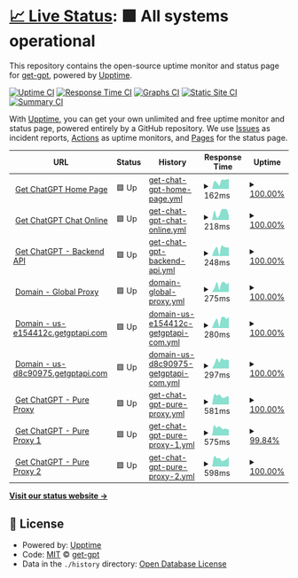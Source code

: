 # [📈 Live Status](https://status.getgptapi.com): <!--live status--> **🟩 All systems operational**

This repository contains the open-source uptime monitor and status page for [get-gpt](https://status.getgptapi.com), powered by [Upptime](https://github.com/upptime/upptime).

[![Uptime CI](https://github.com/get-gpt/upptime/workflows/Uptime%20CI/badge.svg)](https://github.com/get-gpt/upptime/actions?query=workflow%3A%22Uptime+CI%22)
[![Response Time CI](https://github.com/get-gpt/upptime/workflows/Response%20Time%20CI/badge.svg)](https://github.com/get-gpt/upptime/actions?query=workflow%3A%22Response+Time+CI%22)
[![Graphs CI](https://github.com/get-gpt/upptime/workflows/Graphs%20CI/badge.svg)](https://github.com/get-gpt/upptime/actions?query=workflow%3A%22Graphs+CI%22)
[![Static Site CI](https://github.com/get-gpt/upptime/workflows/Static%20Site%20CI/badge.svg)](https://github.com/get-gpt/upptime/actions?query=workflow%3A%22Static+Site+CI%22)
[![Summary CI](https://github.com/get-gpt/upptime/workflows/Summary%20CI/badge.svg)](https://github.com/get-gpt/upptime/actions?query=workflow%3A%22Summary+CI%22)

With [Upptime](https://upptime.js.org), you can get your own unlimited and free uptime monitor and status page, powered entirely by a GitHub repository. We use [Issues](https://github.com/get-gpt/upptime/issues) as incident reports, [Actions](https://github.com/get-gpt/upptime/actions) as uptime monitors, and [Pages](https://status.getgptapi.com) for the status page.

<!--start: status pages-->
<!-- This summary is generated by Upptime (https://github.com/upptime/upptime) -->
<!-- Do not edit this manually, your changes will be overwritten -->
<!-- prettier-ignore -->
| URL | Status | History | Response Time | Uptime |
| --- | ------ | ------- | ------------- | ------ |
| <img alt="" src="https://icons.duckduckgo.com/ip3/getgptapi.com.ico" height="13"> [Get ChatGPT Home Page](https://getgptapi.com) | 🟩 Up | [get-chat-gpt-home-page.yml](https://github.com/get-gpt/upptime/commits/HEAD/history/get-chat-gpt-home-page.yml) | <details><summary><img alt="Response time graph" src="./graphs/get-chat-gpt-home-page/response-time-week.png" height="20"> 162ms</summary><br><a href="https://status.getgptapi.com/history/get-chat-gpt-home-page"><img alt="Response time 121" src="https://img.shields.io/endpoint?url=https%3A%2F%2Fraw.githubusercontent.com%2Fget-gpt%2Fupptime%2FHEAD%2Fapi%2Fget-chat-gpt-home-page%2Fresponse-time.json"></a><br><a href="https://status.getgptapi.com/history/get-chat-gpt-home-page"><img alt="24-hour response time 87" src="https://img.shields.io/endpoint?url=https%3A%2F%2Fraw.githubusercontent.com%2Fget-gpt%2Fupptime%2FHEAD%2Fapi%2Fget-chat-gpt-home-page%2Fresponse-time-day.json"></a><br><a href="https://status.getgptapi.com/history/get-chat-gpt-home-page"><img alt="7-day response time 162" src="https://img.shields.io/endpoint?url=https%3A%2F%2Fraw.githubusercontent.com%2Fget-gpt%2Fupptime%2FHEAD%2Fapi%2Fget-chat-gpt-home-page%2Fresponse-time-week.json"></a><br><a href="https://status.getgptapi.com/history/get-chat-gpt-home-page"><img alt="30-day response time 121" src="https://img.shields.io/endpoint?url=https%3A%2F%2Fraw.githubusercontent.com%2Fget-gpt%2Fupptime%2FHEAD%2Fapi%2Fget-chat-gpt-home-page%2Fresponse-time-month.json"></a><br><a href="https://status.getgptapi.com/history/get-chat-gpt-home-page"><img alt="1-year response time 121" src="https://img.shields.io/endpoint?url=https%3A%2F%2Fraw.githubusercontent.com%2Fget-gpt%2Fupptime%2FHEAD%2Fapi%2Fget-chat-gpt-home-page%2Fresponse-time-year.json"></a></details> | <details><summary><a href="https://status.getgptapi.com/history/get-chat-gpt-home-page">100.00%</a></summary><a href="https://status.getgptapi.com/history/get-chat-gpt-home-page"><img alt="All-time uptime 99.96%" src="https://img.shields.io/endpoint?url=https%3A%2F%2Fraw.githubusercontent.com%2Fget-gpt%2Fupptime%2FHEAD%2Fapi%2Fget-chat-gpt-home-page%2Fuptime.json"></a><br><a href="https://status.getgptapi.com/history/get-chat-gpt-home-page"><img alt="24-hour uptime 100.00%" src="https://img.shields.io/endpoint?url=https%3A%2F%2Fraw.githubusercontent.com%2Fget-gpt%2Fupptime%2FHEAD%2Fapi%2Fget-chat-gpt-home-page%2Fuptime-day.json"></a><br><a href="https://status.getgptapi.com/history/get-chat-gpt-home-page"><img alt="7-day uptime 100.00%" src="https://img.shields.io/endpoint?url=https%3A%2F%2Fraw.githubusercontent.com%2Fget-gpt%2Fupptime%2FHEAD%2Fapi%2Fget-chat-gpt-home-page%2Fuptime-week.json"></a><br><a href="https://status.getgptapi.com/history/get-chat-gpt-home-page"><img alt="30-day uptime 100.00%" src="https://img.shields.io/endpoint?url=https%3A%2F%2Fraw.githubusercontent.com%2Fget-gpt%2Fupptime%2FHEAD%2Fapi%2Fget-chat-gpt-home-page%2Fuptime-month.json"></a><br><a href="https://status.getgptapi.com/history/get-chat-gpt-home-page"><img alt="1-year uptime 99.96%" src="https://img.shields.io/endpoint?url=https%3A%2F%2Fraw.githubusercontent.com%2Fget-gpt%2Fupptime%2FHEAD%2Fapi%2Fget-chat-gpt-home-page%2Fuptime-year.json"></a></details>
| <img alt="" src="https://icons.duckduckgo.com/ip3/chat.getgptapi.com.ico" height="13"> [Get ChatGPT Chat Online](https://chat.getgptapi.com) | 🟩 Up | [get-chat-gpt-chat-online.yml](https://github.com/get-gpt/upptime/commits/HEAD/history/get-chat-gpt-chat-online.yml) | <details><summary><img alt="Response time graph" src="./graphs/get-chat-gpt-chat-online/response-time-week.png" height="20"> 218ms</summary><br><a href="https://status.getgptapi.com/history/get-chat-gpt-chat-online"><img alt="Response time 209" src="https://img.shields.io/endpoint?url=https%3A%2F%2Fraw.githubusercontent.com%2Fget-gpt%2Fupptime%2FHEAD%2Fapi%2Fget-chat-gpt-chat-online%2Fresponse-time.json"></a><br><a href="https://status.getgptapi.com/history/get-chat-gpt-chat-online"><img alt="24-hour response time 195" src="https://img.shields.io/endpoint?url=https%3A%2F%2Fraw.githubusercontent.com%2Fget-gpt%2Fupptime%2FHEAD%2Fapi%2Fget-chat-gpt-chat-online%2Fresponse-time-day.json"></a><br><a href="https://status.getgptapi.com/history/get-chat-gpt-chat-online"><img alt="7-day response time 218" src="https://img.shields.io/endpoint?url=https%3A%2F%2Fraw.githubusercontent.com%2Fget-gpt%2Fupptime%2FHEAD%2Fapi%2Fget-chat-gpt-chat-online%2Fresponse-time-week.json"></a><br><a href="https://status.getgptapi.com/history/get-chat-gpt-chat-online"><img alt="30-day response time 187" src="https://img.shields.io/endpoint?url=https%3A%2F%2Fraw.githubusercontent.com%2Fget-gpt%2Fupptime%2FHEAD%2Fapi%2Fget-chat-gpt-chat-online%2Fresponse-time-month.json"></a><br><a href="https://status.getgptapi.com/history/get-chat-gpt-chat-online"><img alt="1-year response time 209" src="https://img.shields.io/endpoint?url=https%3A%2F%2Fraw.githubusercontent.com%2Fget-gpt%2Fupptime%2FHEAD%2Fapi%2Fget-chat-gpt-chat-online%2Fresponse-time-year.json"></a></details> | <details><summary><a href="https://status.getgptapi.com/history/get-chat-gpt-chat-online">100.00%</a></summary><a href="https://status.getgptapi.com/history/get-chat-gpt-chat-online"><img alt="All-time uptime 100.00%" src="https://img.shields.io/endpoint?url=https%3A%2F%2Fraw.githubusercontent.com%2Fget-gpt%2Fupptime%2FHEAD%2Fapi%2Fget-chat-gpt-chat-online%2Fuptime.json"></a><br><a href="https://status.getgptapi.com/history/get-chat-gpt-chat-online"><img alt="24-hour uptime 100.00%" src="https://img.shields.io/endpoint?url=https%3A%2F%2Fraw.githubusercontent.com%2Fget-gpt%2Fupptime%2FHEAD%2Fapi%2Fget-chat-gpt-chat-online%2Fuptime-day.json"></a><br><a href="https://status.getgptapi.com/history/get-chat-gpt-chat-online"><img alt="7-day uptime 100.00%" src="https://img.shields.io/endpoint?url=https%3A%2F%2Fraw.githubusercontent.com%2Fget-gpt%2Fupptime%2FHEAD%2Fapi%2Fget-chat-gpt-chat-online%2Fuptime-week.json"></a><br><a href="https://status.getgptapi.com/history/get-chat-gpt-chat-online"><img alt="30-day uptime 100.00%" src="https://img.shields.io/endpoint?url=https%3A%2F%2Fraw.githubusercontent.com%2Fget-gpt%2Fupptime%2FHEAD%2Fapi%2Fget-chat-gpt-chat-online%2Fuptime-month.json"></a><br><a href="https://status.getgptapi.com/history/get-chat-gpt-chat-online"><img alt="1-year uptime 100.00%" src="https://img.shields.io/endpoint?url=https%3A%2F%2Fraw.githubusercontent.com%2Fget-gpt%2Fupptime%2FHEAD%2Fapi%2Fget-chat-gpt-chat-online%2Fuptime-year.json"></a></details>
| <img alt="" src="https://icons.duckduckgo.com/ip3/i.getgptapi.com.ico" height="13"> [Get ChatGPT - Backend API](https://i.getgptapi.com/api/v1/ping) | 🟩 Up | [get-chat-gpt-backend-api.yml](https://github.com/get-gpt/upptime/commits/HEAD/history/get-chat-gpt-backend-api.yml) | <details><summary><img alt="Response time graph" src="./graphs/get-chat-gpt-backend-api/response-time-week.png" height="20"> 248ms</summary><br><a href="https://status.getgptapi.com/history/get-chat-gpt-backend-api"><img alt="Response time 186" src="https://img.shields.io/endpoint?url=https%3A%2F%2Fraw.githubusercontent.com%2Fget-gpt%2Fupptime%2FHEAD%2Fapi%2Fget-chat-gpt-backend-api%2Fresponse-time.json"></a><br><a href="https://status.getgptapi.com/history/get-chat-gpt-backend-api"><img alt="24-hour response time 84" src="https://img.shields.io/endpoint?url=https%3A%2F%2Fraw.githubusercontent.com%2Fget-gpt%2Fupptime%2FHEAD%2Fapi%2Fget-chat-gpt-backend-api%2Fresponse-time-day.json"></a><br><a href="https://status.getgptapi.com/history/get-chat-gpt-backend-api"><img alt="7-day response time 248" src="https://img.shields.io/endpoint?url=https%3A%2F%2Fraw.githubusercontent.com%2Fget-gpt%2Fupptime%2FHEAD%2Fapi%2Fget-chat-gpt-backend-api%2Fresponse-time-week.json"></a><br><a href="https://status.getgptapi.com/history/get-chat-gpt-backend-api"><img alt="30-day response time 181" src="https://img.shields.io/endpoint?url=https%3A%2F%2Fraw.githubusercontent.com%2Fget-gpt%2Fupptime%2FHEAD%2Fapi%2Fget-chat-gpt-backend-api%2Fresponse-time-month.json"></a><br><a href="https://status.getgptapi.com/history/get-chat-gpt-backend-api"><img alt="1-year response time 186" src="https://img.shields.io/endpoint?url=https%3A%2F%2Fraw.githubusercontent.com%2Fget-gpt%2Fupptime%2FHEAD%2Fapi%2Fget-chat-gpt-backend-api%2Fresponse-time-year.json"></a></details> | <details><summary><a href="https://status.getgptapi.com/history/get-chat-gpt-backend-api">100.00%</a></summary><a href="https://status.getgptapi.com/history/get-chat-gpt-backend-api"><img alt="All-time uptime 100.00%" src="https://img.shields.io/endpoint?url=https%3A%2F%2Fraw.githubusercontent.com%2Fget-gpt%2Fupptime%2FHEAD%2Fapi%2Fget-chat-gpt-backend-api%2Fuptime.json"></a><br><a href="https://status.getgptapi.com/history/get-chat-gpt-backend-api"><img alt="24-hour uptime 100.00%" src="https://img.shields.io/endpoint?url=https%3A%2F%2Fraw.githubusercontent.com%2Fget-gpt%2Fupptime%2FHEAD%2Fapi%2Fget-chat-gpt-backend-api%2Fuptime-day.json"></a><br><a href="https://status.getgptapi.com/history/get-chat-gpt-backend-api"><img alt="7-day uptime 100.00%" src="https://img.shields.io/endpoint?url=https%3A%2F%2Fraw.githubusercontent.com%2Fget-gpt%2Fupptime%2FHEAD%2Fapi%2Fget-chat-gpt-backend-api%2Fuptime-week.json"></a><br><a href="https://status.getgptapi.com/history/get-chat-gpt-backend-api"><img alt="30-day uptime 100.00%" src="https://img.shields.io/endpoint?url=https%3A%2F%2Fraw.githubusercontent.com%2Fget-gpt%2Fupptime%2FHEAD%2Fapi%2Fget-chat-gpt-backend-api%2Fuptime-month.json"></a><br><a href="https://status.getgptapi.com/history/get-chat-gpt-backend-api"><img alt="1-year uptime 100.00%" src="https://img.shields.io/endpoint?url=https%3A%2F%2Fraw.githubusercontent.com%2Fget-gpt%2Fupptime%2FHEAD%2Fapi%2Fget-chat-gpt-backend-api%2Fuptime-year.json"></a></details>
| <img alt="" src="https://icons.duckduckgo.com/ip3/api.getgptapi.com.ico" height="13"> [Domain - Global Proxy](https://api.getgptapi.com/api/v1/ping) | 🟩 Up | [domain-global-proxy.yml](https://github.com/get-gpt/upptime/commits/HEAD/history/domain-global-proxy.yml) | <details><summary><img alt="Response time graph" src="./graphs/domain-global-proxy/response-time-week.png" height="20"> 275ms</summary><br><a href="https://status.getgptapi.com/history/domain-global-proxy"><img alt="Response time 202" src="https://img.shields.io/endpoint?url=https%3A%2F%2Fraw.githubusercontent.com%2Fget-gpt%2Fupptime%2FHEAD%2Fapi%2Fdomain-global-proxy%2Fresponse-time.json"></a><br><a href="https://status.getgptapi.com/history/domain-global-proxy"><img alt="24-hour response time 208" src="https://img.shields.io/endpoint?url=https%3A%2F%2Fraw.githubusercontent.com%2Fget-gpt%2Fupptime%2FHEAD%2Fapi%2Fdomain-global-proxy%2Fresponse-time-day.json"></a><br><a href="https://status.getgptapi.com/history/domain-global-proxy"><img alt="7-day response time 275" src="https://img.shields.io/endpoint?url=https%3A%2F%2Fraw.githubusercontent.com%2Fget-gpt%2Fupptime%2FHEAD%2Fapi%2Fdomain-global-proxy%2Fresponse-time-week.json"></a><br><a href="https://status.getgptapi.com/history/domain-global-proxy"><img alt="30-day response time 195" src="https://img.shields.io/endpoint?url=https%3A%2F%2Fraw.githubusercontent.com%2Fget-gpt%2Fupptime%2FHEAD%2Fapi%2Fdomain-global-proxy%2Fresponse-time-month.json"></a><br><a href="https://status.getgptapi.com/history/domain-global-proxy"><img alt="1-year response time 202" src="https://img.shields.io/endpoint?url=https%3A%2F%2Fraw.githubusercontent.com%2Fget-gpt%2Fupptime%2FHEAD%2Fapi%2Fdomain-global-proxy%2Fresponse-time-year.json"></a></details> | <details><summary><a href="https://status.getgptapi.com/history/domain-global-proxy">100.00%</a></summary><a href="https://status.getgptapi.com/history/domain-global-proxy"><img alt="All-time uptime 100.00%" src="https://img.shields.io/endpoint?url=https%3A%2F%2Fraw.githubusercontent.com%2Fget-gpt%2Fupptime%2FHEAD%2Fapi%2Fdomain-global-proxy%2Fuptime.json"></a><br><a href="https://status.getgptapi.com/history/domain-global-proxy"><img alt="24-hour uptime 100.00%" src="https://img.shields.io/endpoint?url=https%3A%2F%2Fraw.githubusercontent.com%2Fget-gpt%2Fupptime%2FHEAD%2Fapi%2Fdomain-global-proxy%2Fuptime-day.json"></a><br><a href="https://status.getgptapi.com/history/domain-global-proxy"><img alt="7-day uptime 100.00%" src="https://img.shields.io/endpoint?url=https%3A%2F%2Fraw.githubusercontent.com%2Fget-gpt%2Fupptime%2FHEAD%2Fapi%2Fdomain-global-proxy%2Fuptime-week.json"></a><br><a href="https://status.getgptapi.com/history/domain-global-proxy"><img alt="30-day uptime 100.00%" src="https://img.shields.io/endpoint?url=https%3A%2F%2Fraw.githubusercontent.com%2Fget-gpt%2Fupptime%2FHEAD%2Fapi%2Fdomain-global-proxy%2Fuptime-month.json"></a><br><a href="https://status.getgptapi.com/history/domain-global-proxy"><img alt="1-year uptime 100.00%" src="https://img.shields.io/endpoint?url=https%3A%2F%2Fraw.githubusercontent.com%2Fget-gpt%2Fupptime%2FHEAD%2Fapi%2Fdomain-global-proxy%2Fuptime-year.json"></a></details>
| <img alt="" src="https://icons.duckduckgo.com/ip3/us-e154412c.getgptapi.com.ico" height="13"> [Domain - us-e154412c.getgptapi.com](https://us-e154412c.getgptapi.com/api/v1/ping) | 🟩 Up | [domain-us-e154412c-getgptapi-com.yml](https://github.com/get-gpt/upptime/commits/HEAD/history/domain-us-e154412c-getgptapi-com.yml) | <details><summary><img alt="Response time graph" src="./graphs/domain-us-e154412c-getgptapi-com/response-time-week.png" height="20"> 280ms</summary><br><a href="https://status.getgptapi.com/history/domain-us-e154412c-getgptapi-com"><img alt="Response time 200" src="https://img.shields.io/endpoint?url=https%3A%2F%2Fraw.githubusercontent.com%2Fget-gpt%2Fupptime%2FHEAD%2Fapi%2Fdomain-us-e154412c-getgptapi-com%2Fresponse-time.json"></a><br><a href="https://status.getgptapi.com/history/domain-us-e154412c-getgptapi-com"><img alt="24-hour response time 83" src="https://img.shields.io/endpoint?url=https%3A%2F%2Fraw.githubusercontent.com%2Fget-gpt%2Fupptime%2FHEAD%2Fapi%2Fdomain-us-e154412c-getgptapi-com%2Fresponse-time-day.json"></a><br><a href="https://status.getgptapi.com/history/domain-us-e154412c-getgptapi-com"><img alt="7-day response time 280" src="https://img.shields.io/endpoint?url=https%3A%2F%2Fraw.githubusercontent.com%2Fget-gpt%2Fupptime%2FHEAD%2Fapi%2Fdomain-us-e154412c-getgptapi-com%2Fresponse-time-week.json"></a><br><a href="https://status.getgptapi.com/history/domain-us-e154412c-getgptapi-com"><img alt="30-day response time 192" src="https://img.shields.io/endpoint?url=https%3A%2F%2Fraw.githubusercontent.com%2Fget-gpt%2Fupptime%2FHEAD%2Fapi%2Fdomain-us-e154412c-getgptapi-com%2Fresponse-time-month.json"></a><br><a href="https://status.getgptapi.com/history/domain-us-e154412c-getgptapi-com"><img alt="1-year response time 200" src="https://img.shields.io/endpoint?url=https%3A%2F%2Fraw.githubusercontent.com%2Fget-gpt%2Fupptime%2FHEAD%2Fapi%2Fdomain-us-e154412c-getgptapi-com%2Fresponse-time-year.json"></a></details> | <details><summary><a href="https://status.getgptapi.com/history/domain-us-e154412c-getgptapi-com">100.00%</a></summary><a href="https://status.getgptapi.com/history/domain-us-e154412c-getgptapi-com"><img alt="All-time uptime 100.00%" src="https://img.shields.io/endpoint?url=https%3A%2F%2Fraw.githubusercontent.com%2Fget-gpt%2Fupptime%2FHEAD%2Fapi%2Fdomain-us-e154412c-getgptapi-com%2Fuptime.json"></a><br><a href="https://status.getgptapi.com/history/domain-us-e154412c-getgptapi-com"><img alt="24-hour uptime 100.00%" src="https://img.shields.io/endpoint?url=https%3A%2F%2Fraw.githubusercontent.com%2Fget-gpt%2Fupptime%2FHEAD%2Fapi%2Fdomain-us-e154412c-getgptapi-com%2Fuptime-day.json"></a><br><a href="https://status.getgptapi.com/history/domain-us-e154412c-getgptapi-com"><img alt="7-day uptime 100.00%" src="https://img.shields.io/endpoint?url=https%3A%2F%2Fraw.githubusercontent.com%2Fget-gpt%2Fupptime%2FHEAD%2Fapi%2Fdomain-us-e154412c-getgptapi-com%2Fuptime-week.json"></a><br><a href="https://status.getgptapi.com/history/domain-us-e154412c-getgptapi-com"><img alt="30-day uptime 100.00%" src="https://img.shields.io/endpoint?url=https%3A%2F%2Fraw.githubusercontent.com%2Fget-gpt%2Fupptime%2FHEAD%2Fapi%2Fdomain-us-e154412c-getgptapi-com%2Fuptime-month.json"></a><br><a href="https://status.getgptapi.com/history/domain-us-e154412c-getgptapi-com"><img alt="1-year uptime 100.00%" src="https://img.shields.io/endpoint?url=https%3A%2F%2Fraw.githubusercontent.com%2Fget-gpt%2Fupptime%2FHEAD%2Fapi%2Fdomain-us-e154412c-getgptapi-com%2Fuptime-year.json"></a></details>
| <img alt="" src="https://icons.duckduckgo.com/ip3/us-d8c90975.getgptapi.com.ico" height="13"> [Domain - us-d8c90975.getgptapi.com](https://us-d8c90975.getgptapi.com/api/v1/ping) | 🟩 Up | [domain-us-d8c90975-getgptapi-com.yml](https://github.com/get-gpt/upptime/commits/HEAD/history/domain-us-d8c90975-getgptapi-com.yml) | <details><summary><img alt="Response time graph" src="./graphs/domain-us-d8c90975-getgptapi-com/response-time-week.png" height="20"> 297ms</summary><br><a href="https://status.getgptapi.com/history/domain-us-d8c90975-getgptapi-com"><img alt="Response time 258" src="https://img.shields.io/endpoint?url=https%3A%2F%2Fraw.githubusercontent.com%2Fget-gpt%2Fupptime%2FHEAD%2Fapi%2Fdomain-us-d8c90975-getgptapi-com%2Fresponse-time.json"></a><br><a href="https://status.getgptapi.com/history/domain-us-d8c90975-getgptapi-com"><img alt="24-hour response time 235" src="https://img.shields.io/endpoint?url=https%3A%2F%2Fraw.githubusercontent.com%2Fget-gpt%2Fupptime%2FHEAD%2Fapi%2Fdomain-us-d8c90975-getgptapi-com%2Fresponse-time-day.json"></a><br><a href="https://status.getgptapi.com/history/domain-us-d8c90975-getgptapi-com"><img alt="7-day response time 297" src="https://img.shields.io/endpoint?url=https%3A%2F%2Fraw.githubusercontent.com%2Fget-gpt%2Fupptime%2FHEAD%2Fapi%2Fdomain-us-d8c90975-getgptapi-com%2Fresponse-time-week.json"></a><br><a href="https://status.getgptapi.com/history/domain-us-d8c90975-getgptapi-com"><img alt="30-day response time 255" src="https://img.shields.io/endpoint?url=https%3A%2F%2Fraw.githubusercontent.com%2Fget-gpt%2Fupptime%2FHEAD%2Fapi%2Fdomain-us-d8c90975-getgptapi-com%2Fresponse-time-month.json"></a><br><a href="https://status.getgptapi.com/history/domain-us-d8c90975-getgptapi-com"><img alt="1-year response time 258" src="https://img.shields.io/endpoint?url=https%3A%2F%2Fraw.githubusercontent.com%2Fget-gpt%2Fupptime%2FHEAD%2Fapi%2Fdomain-us-d8c90975-getgptapi-com%2Fresponse-time-year.json"></a></details> | <details><summary><a href="https://status.getgptapi.com/history/domain-us-d8c90975-getgptapi-com">100.00%</a></summary><a href="https://status.getgptapi.com/history/domain-us-d8c90975-getgptapi-com"><img alt="All-time uptime 100.00%" src="https://img.shields.io/endpoint?url=https%3A%2F%2Fraw.githubusercontent.com%2Fget-gpt%2Fupptime%2FHEAD%2Fapi%2Fdomain-us-d8c90975-getgptapi-com%2Fuptime.json"></a><br><a href="https://status.getgptapi.com/history/domain-us-d8c90975-getgptapi-com"><img alt="24-hour uptime 100.00%" src="https://img.shields.io/endpoint?url=https%3A%2F%2Fraw.githubusercontent.com%2Fget-gpt%2Fupptime%2FHEAD%2Fapi%2Fdomain-us-d8c90975-getgptapi-com%2Fuptime-day.json"></a><br><a href="https://status.getgptapi.com/history/domain-us-d8c90975-getgptapi-com"><img alt="7-day uptime 100.00%" src="https://img.shields.io/endpoint?url=https%3A%2F%2Fraw.githubusercontent.com%2Fget-gpt%2Fupptime%2FHEAD%2Fapi%2Fdomain-us-d8c90975-getgptapi-com%2Fuptime-week.json"></a><br><a href="https://status.getgptapi.com/history/domain-us-d8c90975-getgptapi-com"><img alt="30-day uptime 100.00%" src="https://img.shields.io/endpoint?url=https%3A%2F%2Fraw.githubusercontent.com%2Fget-gpt%2Fupptime%2FHEAD%2Fapi%2Fdomain-us-d8c90975-getgptapi-com%2Fuptime-month.json"></a><br><a href="https://status.getgptapi.com/history/domain-us-d8c90975-getgptapi-com"><img alt="1-year uptime 100.00%" src="https://img.shields.io/endpoint?url=https%3A%2F%2Fraw.githubusercontent.com%2Fget-gpt%2Fupptime%2FHEAD%2Fapi%2Fdomain-us-d8c90975-getgptapi-com%2Fuptime-year.json"></a></details>
| <img alt="" src="https://icons.duckduckgo.com/ip3/proxy.getgptapi.com.ico" height="13"> [Get ChatGPT - Pure Proxy](https://proxy.getgptapi.com/v1/models) | 🟩 Up | [get-chat-gpt-pure-proxy.yml](https://github.com/get-gpt/upptime/commits/HEAD/history/get-chat-gpt-pure-proxy.yml) | <details><summary><img alt="Response time graph" src="./graphs/get-chat-gpt-pure-proxy/response-time-week.png" height="20"> 581ms</summary><br><a href="https://status.getgptapi.com/history/get-chat-gpt-pure-proxy"><img alt="Response time 735" src="https://img.shields.io/endpoint?url=https%3A%2F%2Fraw.githubusercontent.com%2Fget-gpt%2Fupptime%2FHEAD%2Fapi%2Fget-chat-gpt-pure-proxy%2Fresponse-time.json"></a><br><a href="https://status.getgptapi.com/history/get-chat-gpt-pure-proxy"><img alt="24-hour response time 631" src="https://img.shields.io/endpoint?url=https%3A%2F%2Fraw.githubusercontent.com%2Fget-gpt%2Fupptime%2FHEAD%2Fapi%2Fget-chat-gpt-pure-proxy%2Fresponse-time-day.json"></a><br><a href="https://status.getgptapi.com/history/get-chat-gpt-pure-proxy"><img alt="7-day response time 581" src="https://img.shields.io/endpoint?url=https%3A%2F%2Fraw.githubusercontent.com%2Fget-gpt%2Fupptime%2FHEAD%2Fapi%2Fget-chat-gpt-pure-proxy%2Fresponse-time-week.json"></a><br><a href="https://status.getgptapi.com/history/get-chat-gpt-pure-proxy"><img alt="30-day response time 744" src="https://img.shields.io/endpoint?url=https%3A%2F%2Fraw.githubusercontent.com%2Fget-gpt%2Fupptime%2FHEAD%2Fapi%2Fget-chat-gpt-pure-proxy%2Fresponse-time-month.json"></a><br><a href="https://status.getgptapi.com/history/get-chat-gpt-pure-proxy"><img alt="1-year response time 735" src="https://img.shields.io/endpoint?url=https%3A%2F%2Fraw.githubusercontent.com%2Fget-gpt%2Fupptime%2FHEAD%2Fapi%2Fget-chat-gpt-pure-proxy%2Fresponse-time-year.json"></a></details> | <details><summary><a href="https://status.getgptapi.com/history/get-chat-gpt-pure-proxy">100.00%</a></summary><a href="https://status.getgptapi.com/history/get-chat-gpt-pure-proxy"><img alt="All-time uptime 100.00%" src="https://img.shields.io/endpoint?url=https%3A%2F%2Fraw.githubusercontent.com%2Fget-gpt%2Fupptime%2FHEAD%2Fapi%2Fget-chat-gpt-pure-proxy%2Fuptime.json"></a><br><a href="https://status.getgptapi.com/history/get-chat-gpt-pure-proxy"><img alt="24-hour uptime 100.00%" src="https://img.shields.io/endpoint?url=https%3A%2F%2Fraw.githubusercontent.com%2Fget-gpt%2Fupptime%2FHEAD%2Fapi%2Fget-chat-gpt-pure-proxy%2Fuptime-day.json"></a><br><a href="https://status.getgptapi.com/history/get-chat-gpt-pure-proxy"><img alt="7-day uptime 100.00%" src="https://img.shields.io/endpoint?url=https%3A%2F%2Fraw.githubusercontent.com%2Fget-gpt%2Fupptime%2FHEAD%2Fapi%2Fget-chat-gpt-pure-proxy%2Fuptime-week.json"></a><br><a href="https://status.getgptapi.com/history/get-chat-gpt-pure-proxy"><img alt="30-day uptime 100.00%" src="https://img.shields.io/endpoint?url=https%3A%2F%2Fraw.githubusercontent.com%2Fget-gpt%2Fupptime%2FHEAD%2Fapi%2Fget-chat-gpt-pure-proxy%2Fuptime-month.json"></a><br><a href="https://status.getgptapi.com/history/get-chat-gpt-pure-proxy"><img alt="1-year uptime 100.00%" src="https://img.shields.io/endpoint?url=https%3A%2F%2Fraw.githubusercontent.com%2Fget-gpt%2Fupptime%2FHEAD%2Fapi%2Fget-chat-gpt-pure-proxy%2Fuptime-year.json"></a></details>
| <img alt="" src="https://icons.duckduckgo.com/ip3/proxy-1.getgptapi.com.ico" height="13"> [Get ChatGPT - Pure Proxy 1](https://proxy-1.getgptapi.com/v1/models) | 🟩 Up | [get-chat-gpt-pure-proxy-1.yml](https://github.com/get-gpt/upptime/commits/HEAD/history/get-chat-gpt-pure-proxy-1.yml) | <details><summary><img alt="Response time graph" src="./graphs/get-chat-gpt-pure-proxy-1/response-time-week.png" height="20"> 575ms</summary><br><a href="https://status.getgptapi.com/history/get-chat-gpt-pure-proxy-1"><img alt="Response time 685" src="https://img.shields.io/endpoint?url=https%3A%2F%2Fraw.githubusercontent.com%2Fget-gpt%2Fupptime%2FHEAD%2Fapi%2Fget-chat-gpt-pure-proxy-1%2Fresponse-time.json"></a><br><a href="https://status.getgptapi.com/history/get-chat-gpt-pure-proxy-1"><img alt="24-hour response time 549" src="https://img.shields.io/endpoint?url=https%3A%2F%2Fraw.githubusercontent.com%2Fget-gpt%2Fupptime%2FHEAD%2Fapi%2Fget-chat-gpt-pure-proxy-1%2Fresponse-time-day.json"></a><br><a href="https://status.getgptapi.com/history/get-chat-gpt-pure-proxy-1"><img alt="7-day response time 575" src="https://img.shields.io/endpoint?url=https%3A%2F%2Fraw.githubusercontent.com%2Fget-gpt%2Fupptime%2FHEAD%2Fapi%2Fget-chat-gpt-pure-proxy-1%2Fresponse-time-week.json"></a><br><a href="https://status.getgptapi.com/history/get-chat-gpt-pure-proxy-1"><img alt="30-day response time 689" src="https://img.shields.io/endpoint?url=https%3A%2F%2Fraw.githubusercontent.com%2Fget-gpt%2Fupptime%2FHEAD%2Fapi%2Fget-chat-gpt-pure-proxy-1%2Fresponse-time-month.json"></a><br><a href="https://status.getgptapi.com/history/get-chat-gpt-pure-proxy-1"><img alt="1-year response time 685" src="https://img.shields.io/endpoint?url=https%3A%2F%2Fraw.githubusercontent.com%2Fget-gpt%2Fupptime%2FHEAD%2Fapi%2Fget-chat-gpt-pure-proxy-1%2Fresponse-time-year.json"></a></details> | <details><summary><a href="https://status.getgptapi.com/history/get-chat-gpt-pure-proxy-1">99.84%</a></summary><a href="https://status.getgptapi.com/history/get-chat-gpt-pure-proxy-1"><img alt="All-time uptime 99.97%" src="https://img.shields.io/endpoint?url=https%3A%2F%2Fraw.githubusercontent.com%2Fget-gpt%2Fupptime%2FHEAD%2Fapi%2Fget-chat-gpt-pure-proxy-1%2Fuptime.json"></a><br><a href="https://status.getgptapi.com/history/get-chat-gpt-pure-proxy-1"><img alt="24-hour uptime 100.00%" src="https://img.shields.io/endpoint?url=https%3A%2F%2Fraw.githubusercontent.com%2Fget-gpt%2Fupptime%2FHEAD%2Fapi%2Fget-chat-gpt-pure-proxy-1%2Fuptime-day.json"></a><br><a href="https://status.getgptapi.com/history/get-chat-gpt-pure-proxy-1"><img alt="7-day uptime 99.84%" src="https://img.shields.io/endpoint?url=https%3A%2F%2Fraw.githubusercontent.com%2Fget-gpt%2Fupptime%2FHEAD%2Fapi%2Fget-chat-gpt-pure-proxy-1%2Fuptime-week.json"></a><br><a href="https://status.getgptapi.com/history/get-chat-gpt-pure-proxy-1"><img alt="30-day uptime 99.96%" src="https://img.shields.io/endpoint?url=https%3A%2F%2Fraw.githubusercontent.com%2Fget-gpt%2Fupptime%2FHEAD%2Fapi%2Fget-chat-gpt-pure-proxy-1%2Fuptime-month.json"></a><br><a href="https://status.getgptapi.com/history/get-chat-gpt-pure-proxy-1"><img alt="1-year uptime 99.97%" src="https://img.shields.io/endpoint?url=https%3A%2F%2Fraw.githubusercontent.com%2Fget-gpt%2Fupptime%2FHEAD%2Fapi%2Fget-chat-gpt-pure-proxy-1%2Fuptime-year.json"></a></details>
| <img alt="" src="https://icons.duckduckgo.com/ip3/proxy-2.getgptapi.com.ico" height="13"> [Get ChatGPT - Pure Proxy 2](https://proxy-2.getgptapi.com/v1/models) | 🟩 Up | [get-chat-gpt-pure-proxy-2.yml](https://github.com/get-gpt/upptime/commits/HEAD/history/get-chat-gpt-pure-proxy-2.yml) | <details><summary><img alt="Response time graph" src="./graphs/get-chat-gpt-pure-proxy-2/response-time-week.png" height="20"> 598ms</summary><br><a href="https://status.getgptapi.com/history/get-chat-gpt-pure-proxy-2"><img alt="Response time 642" src="https://img.shields.io/endpoint?url=https%3A%2F%2Fraw.githubusercontent.com%2Fget-gpt%2Fupptime%2FHEAD%2Fapi%2Fget-chat-gpt-pure-proxy-2%2Fresponse-time.json"></a><br><a href="https://status.getgptapi.com/history/get-chat-gpt-pure-proxy-2"><img alt="24-hour response time 575" src="https://img.shields.io/endpoint?url=https%3A%2F%2Fraw.githubusercontent.com%2Fget-gpt%2Fupptime%2FHEAD%2Fapi%2Fget-chat-gpt-pure-proxy-2%2Fresponse-time-day.json"></a><br><a href="https://status.getgptapi.com/history/get-chat-gpt-pure-proxy-2"><img alt="7-day response time 598" src="https://img.shields.io/endpoint?url=https%3A%2F%2Fraw.githubusercontent.com%2Fget-gpt%2Fupptime%2FHEAD%2Fapi%2Fget-chat-gpt-pure-proxy-2%2Fresponse-time-week.json"></a><br><a href="https://status.getgptapi.com/history/get-chat-gpt-pure-proxy-2"><img alt="30-day response time 645" src="https://img.shields.io/endpoint?url=https%3A%2F%2Fraw.githubusercontent.com%2Fget-gpt%2Fupptime%2FHEAD%2Fapi%2Fget-chat-gpt-pure-proxy-2%2Fresponse-time-month.json"></a><br><a href="https://status.getgptapi.com/history/get-chat-gpt-pure-proxy-2"><img alt="1-year response time 642" src="https://img.shields.io/endpoint?url=https%3A%2F%2Fraw.githubusercontent.com%2Fget-gpt%2Fupptime%2FHEAD%2Fapi%2Fget-chat-gpt-pure-proxy-2%2Fresponse-time-year.json"></a></details> | <details><summary><a href="https://status.getgptapi.com/history/get-chat-gpt-pure-proxy-2">100.00%</a></summary><a href="https://status.getgptapi.com/history/get-chat-gpt-pure-proxy-2"><img alt="All-time uptime 100.00%" src="https://img.shields.io/endpoint?url=https%3A%2F%2Fraw.githubusercontent.com%2Fget-gpt%2Fupptime%2FHEAD%2Fapi%2Fget-chat-gpt-pure-proxy-2%2Fuptime.json"></a><br><a href="https://status.getgptapi.com/history/get-chat-gpt-pure-proxy-2"><img alt="24-hour uptime 100.00%" src="https://img.shields.io/endpoint?url=https%3A%2F%2Fraw.githubusercontent.com%2Fget-gpt%2Fupptime%2FHEAD%2Fapi%2Fget-chat-gpt-pure-proxy-2%2Fuptime-day.json"></a><br><a href="https://status.getgptapi.com/history/get-chat-gpt-pure-proxy-2"><img alt="7-day uptime 100.00%" src="https://img.shields.io/endpoint?url=https%3A%2F%2Fraw.githubusercontent.com%2Fget-gpt%2Fupptime%2FHEAD%2Fapi%2Fget-chat-gpt-pure-proxy-2%2Fuptime-week.json"></a><br><a href="https://status.getgptapi.com/history/get-chat-gpt-pure-proxy-2"><img alt="30-day uptime 100.00%" src="https://img.shields.io/endpoint?url=https%3A%2F%2Fraw.githubusercontent.com%2Fget-gpt%2Fupptime%2FHEAD%2Fapi%2Fget-chat-gpt-pure-proxy-2%2Fuptime-month.json"></a><br><a href="https://status.getgptapi.com/history/get-chat-gpt-pure-proxy-2"><img alt="1-year uptime 100.00%" src="https://img.shields.io/endpoint?url=https%3A%2F%2Fraw.githubusercontent.com%2Fget-gpt%2Fupptime%2FHEAD%2Fapi%2Fget-chat-gpt-pure-proxy-2%2Fuptime-year.json"></a></details>

<!--end: status pages-->

[**Visit our status website →**](https://status.getgptapi.com)

## 📄 License

- Powered by: [Upptime](https://github.com/upptime/upptime)
- Code: [MIT](./LICENSE) © [get-gpt](https://status.getgptapi.com)
- Data in the `./history` directory: [Open Database License](https://opendatacommons.org/licenses/odbl/1-0/)

